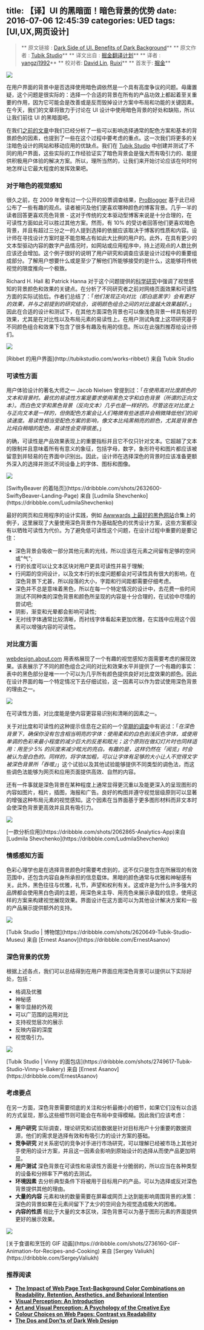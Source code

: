 title: 【译】UI 的黑暗面！暗色背景的优势
date: 2016-07-06 12:45:39
categories: UED
tags: [UI,UX,网页设计]
---
>** 原文链接 : [Dark Side of UI. Benefits of Dark Background](https://medium.com/@tubikstudio/dark-side-of-ui-benefits-of-dark-background-12f560bf7165#.k0d00u47a)**
** 原文作者 : [Tubik Studio](https://medium.com/@tubikstudio)**
** 译文出自 : [掘金翻译计划](https://github.com/xitu/gold-miner)**
** 译者 : [yangzj1992](http://qcyoung.com)**
** 校对者: [David Lin](https://github.com/wild-flame), [Ruixi](https://github.com/Ruixi)**
** 首发于: [掘金](http://gold.xitu.io/entry/577c9385a633bd005be7fe7a/detail)**

![](http://ac-Myg6wSTV.clouddn.com/18dcdce02f167c38bd04.jpeg)

在用户界面的背景中是否选择使用暗色调依然是一个具有高度争议的问题。毋庸置疑，这个问题是很实际的：选择一个合适的背景在所有的产品功效上都起着至关重要的作用，因为它可能会是改善或是反而毁掉设计方案中布局和功能的关键因素。在今天，我们的文章将致力于讨论在 UI 设计中使用暗色背景的好处和缺陷，所以让我们前往 UI 的黑暗面吧。

在我们[之前的文章](http://tubikstudio.com/light-and-darkness-in-ui-design-matter-of-choice/)中我们已经分析了一些可以影响选择通常的配色方案和基本的背景颜色的因素，也提到了一些在这个过程中要考虑的重点。这一次我们将更多的关注暗色设计的网站和移动应用的优缺点。我们在 [Tubik Studio](http://tubikstudio.com/) 中创建并测试了不同的用户界面，这些实际的工作经验证实了暗色背景会是强大而有吸引力的、能提供积极用户体验的解决方案。所以，理所当然的，让我们来开始讨论应该在何时何地怎样让它最大程度的发挥效果吧。

### 对于暗色的视觉感知

很久之前，在 2009 年曾有过一个公开的投票调查结果，[ProBlogger](http://www.problogger.net/archives/2009/05/19/light-or-dark-blog-backgrounds-poll-results/) 基于此已经公布了一些有趣的观点。读者被问及他们更喜欢哪种颜色的博客背景。几乎一半的读者回答更喜欢亮色背景 - 这对于传统的文本驱动型博客来说是十分合理的，在可读性方面如此可以胜过其他方案。然而，有 10% 的受访者回答他们更喜欢暗色背景，并且有超过三分之一的人提到选择的依据应该取决于博客的性质和内容。设计师在寻找设计方案时是不能忽略占有如此大比例的用户的。此外，在具有更少的文本型驱动内容的数字产品情况时，如网站或应用程序中，持上述观点的人数比例应该还会增加。这个例子很好的说明了用户研究和调查应该是设计过程中的重要组成部分。了解用户想要什么或是至少了解他们所能够接受的是什么，这能够将传统视觉的限度推向一个极致。

Richard H. Hall 和 Patrick Hanna 对于这个问题提供的[科学研究](http://lite.mst.edu/media/research/ctel/documents/LITE-2003-04.pdf)中强调了视觉感知的背景颜色和效果的关键点。在分析了不同研究者之前对网络页面效果和可读性方面的实际试验后。作者们总结了：「_他们发现正向对比（即白底黑字）会有更好的效果，并与之前提到的研究结合，说明颜色组合之间的对比度越大效果越好。_」因此在合适的设计和测试下，在其他方面深色背景也可以像浅色背景一样具有好的效果，尤其是在对比性以及布局元素的易读性上。在用户测试角度上这项研究基于不同颜色组合和效果下包含了很多有趣及有用的信息。所以在此强烈推荐给设计师们。

![](http://ac-Myg6wSTV.clouddn.com/f5f8b33e3c4fb542fef3.jpg)

<figcaption>[Ribbet 的用户界面](http://tubikstudio.com/works-ribbet/) 来自 Tubik Studio</figcaption>

### 可读性方面

用户体验设计的著名大师之一 Jacob Nielsen 曾提到过：「_在使用高对比度颜色的文本和背景时。最优的易读性方案是要求使用黑色文字和白色背景（所谓的正向文本）。而白色文字和黑色背景（反向文本）几乎也是一样好的。尽管这在对比度上与正向文本是一样的，但倒配色方案会让人们略微有些迷惑并会稍微降低他们的阅读速度。易读性相当受配色方案的影响，像文本比纯黑稍亮的颜色，尤其是背景色比纯白稍暗的配色，易读性会变得很差_。」

的确，可读性是产品效果表现上的重要指标并且它不仅只针对文本。它超越了文本的限制并且意味着所有有意义的象征，包括字母，数字，象形符号和图片都应该被留意到并轻易的在界面中识别出。因此，设计师在选择深色的背景时应该准备更额外深入的选择并测试不同设备上的字体、图标和图像。

![](http://ac-Myg6wSTV.clouddn.com/30476ea6fc9c5178170f.png)

<figcaption>[SwiftyBeaver 的着陆页](https://dribbble.com/shots/2632600-SwiftyBeaver-Landing-Page) 来自 [Ludmila Shevchenko](https://dribbble.com/LudmilaShevchenko)</figcaption>

最好的网页和应用程序的设计实践，例如 [Awwwards 上最好的黑色网站](http://www.awwwards.com/websites/black/)合集上的例子，这里展现了大量使用深色背景作为基础配色的优秀设计方案，这些方案都没有以牺牲可读性为代价。为了避免低可读性这个问题，在设计过程中重要的是要记住：

*   深色背景会吸收一部分其他元素的光线，所以应该在元素之间留有足够的空间或"气";
*   行的长度可以让文本区块对用户更具可读性并易于理解;
*   行间距的空间设计，以及文本行的长度问题都会对可读性具有很大的影响，在深色背景下尤甚，所以段落的大小，字距和行间距都需要仔细考虑。
*   深色并不总是意味着黑色，所以在每一个特定情况的设计中，去花费一些时间测试不同种类的深色背景和颜色所呈现的内容是十分合理的，在试验中尽情的尝试吧;
*   阴影，渐变和光晕都会影响可读性;
*   无衬线字体通常比较清晰，而衬线字体看起来更加优雅，在实践中应用这个因素可以增强内容的可读性。

### 对比度方面

[webdesign.about.com](http://webdesign.about.com/od/color/l/bl_contrast_table.htm) 用表格展现了一个有趣的视觉感知方面需要考虑的展现效果。该表展示了不同的颜色组合之间的对比和效果水平并提供了一个有趣的事实：表中的黑色部分是唯一一个可以为几乎所有颜色提供良好对比度效果的颜色。因此在设计界面的每一个特定情况下去仔细试验，这一因素可以作为尝试使用深色背景的理由之一。

![](http://ac-Myg6wSTV.clouddn.com/962624f37bb9c9a8b839.jpg)

在可读性方面，对比度能是使内容更容易识别和清晰的因素之一。

关于对比度和可读性的这种提示信息在之前的一个[早期的调查](http://www.writer2001.com/colwebcontrast.htm)中有说过：「_在深色背景下，确保你没有包含相当明亮的字体：使用柔和的白色到浅灰色字体，或使用单调的色彩来最小程度的减少巨大的反差和眩光；这个原则在做幻灯片时也同样适用：用至少 5% 的灰度来减少眩光的亮白。有趣的是，这样仍然在「阅览」时会被认为是白色的。同样的，将字体加粗，可以让字体有足够的大小让人不觉得文字被深色背景所「吞噬」_」这个试验以及其他试验能够提供不同类型的调色法，而这些调色法能够为网页和应用页面提供高效、自然的内容。

还有一件事就是深色背景在某种程度上通常显得更沉重以及能更深入的呈现图形的内容如图片，相片，插图，海报和广告。良好的构图并遵守视觉层级原则可以显著的增强这种布局元素的视觉感知。这个因素在当界面基于更多图形材料而非文本时会使深色背景更高效并且具有吸引力。

![](http://ac-Myg6wSTV.clouddn.com/ffb8689a5486125bdc5b.png)

<figcaption>[一款分析应用](https://dribbble.com/shots/2062865-Analytics-App)来自 [Ludmila Shevchenko](https://dribbble.com/LudmilaShevchenko)</figcaption>

### 情感感知方面

色彩心理学也是在选择背景颜色时需要考虑到的，这不仅只是包含在所展现的有效范围中，还包含内容自身所承担的信息载体。黑暗的颜色通常与优雅和神秘感有关。此外，黑色往往与优雅，礼节，声望和权利有关。这或许是为什么许多强大的品牌都会使用黑白色调的主题，用深色来主导、用亮色来展示承载的信息，使用这样的方案来构建视觉展现效果。界面设计在这方面可以为其他设计解决方案和一般的产品展示提供额外的支持。

![](http://ac-Myg6wSTV.clouddn.com/dd0719f001ef35d5600e.gif)

<figcaption>[Tubik Studio | 博物馆](https://dribbble.com/shots/2620649-Tubik-Studio-Museu) 来自 [Ernest Asanov](https://dribbble.com/ErnestAsanov)</figcaption>

### 深色背景的优势

根据上述各点，我们可以总结得到在用户界面应用深色背景可以提供以下实际好处，包括：

* 格调及优雅
* 神秘感
* 奢华显赫的外观
* 可以广范围的运用对比
* 支持视觉层次的展示
* 反映内容的深度
* 视觉吸引力。

![](http://ac-Myg6wSTV.clouddn.com/7947c9ab8ad7a9dd9128.png)

<figcaption>[Tubik Studio | Vinny 的面包店](https://dribbble.com/shots/2749617-Tubik-Studio-Vinny-s-Bakery) 来自 [Ernest Asanov](https://dribbble.com/ErnestAsanov)</figcaption>

### 考虑要点

在另一方面，深色背景需要彻底的关注和分析最微小的细节，如果它们没有以合适的方式呈现，那么这些细节则可能会在布局中变得模糊。因此我们应该考虑：

*   **用户研究** 实际调查，理论研究和试验数据是针对目标用户十分重要的数据资源，他们的需求是选择有效和有吸引力的设计方案的基础。
*   **竞争研究** 对关系密切的竞争对手进行市场研究，可以理解已经被市场上其他对手使用的设计方案，并且这一因素会影响到原始设计的选择从而使产品更加明显。
*   **用户测试** 深色背景在可读性和易读性方面是十分脆弱的，所以应当在各种类型的设备和分辨率下严格的去测试。
*   **环境因素** 去分析典型条件下将被用于目标用户的产品，可以为选择或反对深色背景提供其他的理由。
*   **大量的内容** 元素和块的数量需要在屏幕或网页上达到能影响周围背景的决策：深色的背景如果在元素间留下了太少的空间会为视觉造成极大的困难。
*   **内容的性质** 相比于大量的文本区块，深色背景可以为基于图形元素的界面提供更好的展示效果。

![](http://ac-Myg6wSTV.clouddn.com/695e0a55cb834721ce2b.gif)

<figcaption>[关于食谱和烹饪的 GIF 动画](https://dribbble.com/shots/2736160-GIF-Animation-for-Recipes-and-Cooking) 来自 [Sergey Valiukh](https://dribbble.com/SergeyValiukh)</figcaption>

### 推荐阅读

*   [**The Impact of Web Page Text-Background Color Combinations on Readability, Retention, Aesthetics, and Behavioral Intention**](http://lite.mst.edu/media/research/ctel/documents/LITE-2003-04.pdf)
*   [**Visual Perception: An Introduction**](https://books.google.com.ua/books?id=rvt4a_AmKFQC&pg=PA11&lpg=PA11&dq=visual+perception+readability&source=bl&ots=6_rkYdGkj9&sig=_UYthMOEgDSLJEFftDA895epms8&hl=ru&sa=X&ved=0ahUKEwjiwPjRmsPMAhVOKywKHf1FCSM4FBDoAQgtMAM#v=onepage&q=visual%20perception%20readability&f=false)
*   [**Art and Visual Perception: A Psychology of the Creative Eye**](https://books.google.com.ua/books?id=9RktoatXGQ0C&pg=PA350&lpg=PA350&dq=visual+perception+readability&source=bl&ots=NTLfJ_Akj6&sig=bpw4URR8U-QwWZwOndhoYs-wJWE&hl=ru&sa=X&ved=0ahUKEwjiwPjRmsPMAhVOKywKHf1FCSM4FBDoAQgZMAA#v=onepage&q=visual%20perception%20readability&f=false)
*   [**Colour Choices on Web Pages: Contrast vs Readability**](http://www.writer2001.com/colwebcontrast.htm)
*   [**The Dos and Don’ts of Dark Web Design**](http://www.webdesignerdepot.com/2009/08/the-dos-and-donts-of-dark-web-design/)
